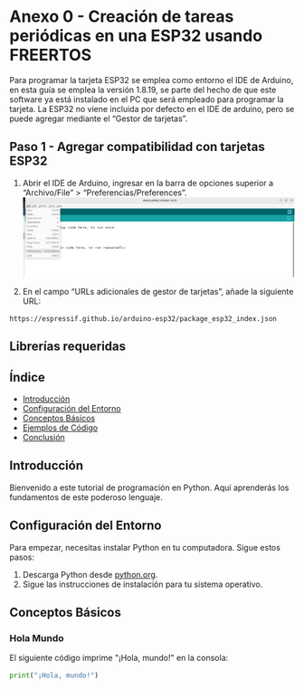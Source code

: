 # Anexo 0 - Creación de tareas periódicas en una ESP32 usando FREERTOS

Para programar la tarjeta ESP32 se emplea como entorno el IDE de Arduino, en esta guía se emplea la versión 1.8.19, se parte del hecho de que este software ya está instalado en el PC que será empleado para programar la tarjeta. La ESP32 no viene incluida por defecto en el IDE de arduino, pero se puede agregar mediante el “Gestor de tarjetas”.

## Paso 1 - Agregar compatibilidad con tarjetas ESP32

1) Abrir el IDE de Arduino, ingresar en la barra de opciones superior a “Archivo/File” > “Preferencias/Preferences”.
![Imagen de la interfaz de arduino](imgs/a0/img_1.png)
    
2) En el campo “URLs adicionales de gestor de tarjetas”, añade la siguiente URL:
```
https://espressif.github.io/arduino-esp32/package_esp32_index.json
```

## Librerías requeridas


## Índice
- [Introducción](#introducción)
- [Configuración del Entorno](#configuración-del-entorno)
- [Conceptos Básicos](#conceptos-básicos)
- [Ejemplos de Código](#ejemplos-de-código)
- [Conclusión](#conclusión)

## Introducción
Bienvenido a este tutorial de programación en Python. Aquí aprenderás los fundamentos de este poderoso lenguaje.

## Configuración del Entorno
Para empezar, necesitas instalar Python en tu computadora. Sigue estos pasos:

1. Descarga Python desde [python.org](https://www.python.org/).
2. Sigue las instrucciones de instalación para tu sistema operativo.

## Conceptos Básicos
### Hola Mundo
El siguiente código imprime "¡Hola, mundo!" en la consola:
```python
print("¡Hola, mundo!")
